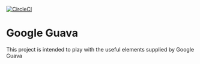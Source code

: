 [![CircleCI](https://circleci.com/gh/Vignesh-Durairaj/Guava-Play-Ground.svg?style=svg)](https://circleci.com/gh/Vignesh-Durairaj/Guava-Play-Ground)

# Google Guava
This project is intended to play with the useful elements supplied by Google Guava
